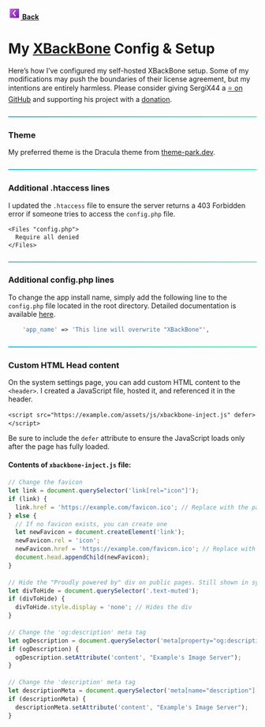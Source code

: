 **[![ ](https://github.com/senkawolf/Software-List/blob/main/media/icons/prev25.png?raw=true) Back](/README.md)**

# My [XBackBone](https://xbackbone.app) Config & Setup

Here’s how I’ve configured my self-hosted XBackBone setup. Some of my modifications may push the boundaries of their license agreement, but my intentions are entirely harmless. Please consider giving SergiX44 a [⭐ on GitHub](https://github.com/SergiX44/XBackBone) and supporting his project with a [donation](https://xbackbone.app/sponsor.html).


![---](https://github.com/senkawolf/Software-List/blob/main/media/icons/line.png?raw=true)

### Theme
My preferred theme is the Dracula theme from [theme-park.dev](https://docs.theme-park.dev/themes/xbackbone/).

![---](https://github.com/senkawolf/Software-List/blob/main/media/icons/line.png?raw=true)

### Additional .htaccess lines

I updated the `.htaccess` file to ensure the server returns a 403 Forbidden error if someone tries to access the `config.php` file.

```
<Files "config.php">  
  Require all denied
</Files>
```

![---](https://github.com/senkawolf/Software-List/blob/main/media/icons/line.png?raw=true)

### Additional config.php lines
To change the app install name, simply add the following line to the `config.php` file located in the root directory. Detailed documentation is available [here](https://xbackbone.app/configuration.html#change-app-install-name).

```php
    'app_name' => 'This line will overwrite "XBackBone"',
```

![---](https://github.com/senkawolf/Software-List/blob/main/media/icons/line.png?raw=true)

### Custom HTML Head content
On the system settings page, you can add custom HTML content to the `<header>`. I created a JavaScript file, hosted it, and referenced it in the header.

`<script src="https://example.com/assets/js/xbackbone-inject.js" defer></script>`

Be sure to include the `defer` attribute to ensure the JavaScript loads only after the page has fully loaded.

#### Contents of `xbackbone-inject.js` file:
```js
// Change the favicon
let link = document.querySelector('link[rel="icon"]');
if (link) {
  link.href = 'https://example.com/favicon.ico'; // Replace with the path to your new favicon
} else {
  // If no favicon exists, you can create one
  let newFavicon = document.createElement('link');
  newFavicon.rel = 'icon';
  newFavicon.href = 'https://example.com/favicon.ico'; // Replace with the path to your new favicon
  document.head.appendChild(newFavicon);
}

// Hide the "Proudly powered by" div on public pages. Still shown in system settings page.
let divToHide = document.querySelector('.text-muted');
if (divToHide) {
  divToHide.style.display = 'none'; // Hides the div
}

// Change the 'og:description' meta tag
let ogDescription = document.querySelector('meta[property="og:description"]');
if (ogDescription) {
  ogDescription.setAttribute('content', "Example's Image Server");
}

// Change the 'description' meta tag
let descriptionMeta = document.querySelector('meta[name="description"]');
if (descriptionMeta) {
  descriptionMeta.setAttribute('content', "Example's Image Server");
}
```